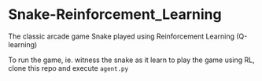 # Snake-Reinforcement_Learning
The classic arcade game Snake played using Reinforcement Learning (Q-learning)

To run the game, ie. witness the snake as it learn to play the game using RL, clone this repo and execute `agent.py`
